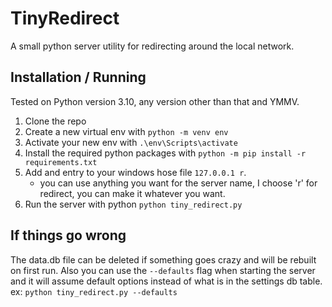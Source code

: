 # TinyRedirect

A small python server utility for redirecting around the local network.

## Installation / Running

Tested on Python version 3.10, any version other than that and YMMV.

1. Clone the repo
2. Create a new virtual env with `python -m venv env`
3. Activate your new env with `.\env\Scripts\activate`
4. Install the required python packages with `python -m pip install -r requirements.txt`
5. Add and entry to your windows hose file `127.0.0.1 r`.
   - you can use anything you want for the server name, I choose 'r' for redirect, you can make it whatever you want. 
6. Run the server with python `python tiny_redirect.py`

## If things go wrong

The data.db file can be deleted if something goes crazy and will be rebuilt on first run.
Also you can use the `--defaults` flag when starting the server and it will assume default options instead of what is in the settings db table.
ex: `python tiny_redirect.py --defaults`